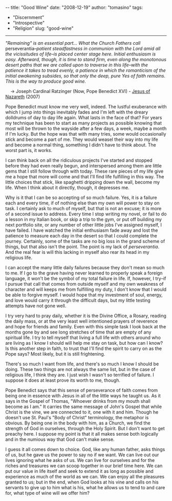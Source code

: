 --
title: "Good Wine"
date: "2008-12-19"
author: "tomasino"
tags:
  - "Discernment"
  - "Introspective"
  - "Religion"
slug: "good-wine"
---

<span style="font-style: italic;">"Remaining" is an essential part...
What the Church Fathers call <span
style="font-style: normal;">perseverantia</span>–patient steadfastness
in communion with the Lord amid all the vicissitudes of life–is placed
center stage here. Initial enthusiasm is easy. Afterward, though, it is
time to stand firm, even along the monotonous desert paths that we are
called upon to traverse in this life–with the patience it takes to tread
evenly, a patience in which the romanticism of the initial awakening
subsides, so that only the deep, pure Yes of faith remains. This is the
way to produce good wine.</span>

    → Joseph Cardinal Ratzinger (Now, Pope Benedict XVI) - [Jesus of
Nazareth][] (2007)

Pope Benedict must know me very well, indeed. The lustful exuberance
with which I jump into things inevitably fades and I'm left with the
dreary dolldrums of day to day life again. What lasts in the face of
that? For years my technique has been to start as many projects as
possible knowing that most will be thrown to the wayside after a few
days, a week, maybe a month if I'm lucky. But the hope was that with
many tries, some would occasionally stick and become a part of me. They
would weasel their way into my life and become a normal thing, something
I didn't have to think about. The worst part is, it works.

I can think back on all the ridiculous projects I've started and stopped
before they had even really begun, and interspersed among them are
little gems that I still follow through with today. These rare pieces of
my life give me a hope that more will come and that I'll find life
fulfilling in this way. The little choices that stick, like spaghetti
dripping down the wall, become my life. When I think about it directly,
though, it depresses me.

Why is it that I can be so accepting of so much failure. Yes, it is a
failure each and every time, if of nothing else than my own will power
to stay on task. I certainly ask to much of myself, but that is not an
excuse; it is more of a second issue to address. Every time I stop
writing my novel, or fail to do a lesson in my Italian book, or skip a
trip to the gym, or put off building my next portfolio site, or any
number of other little jobs I've assigned myself, I have failed. I have
watched the initial enthusiasm fade away and lost the patience to
measure each day in the desert so that I could complete the journey.
Certainly, some of the tasks are no big loss in the grand scheme of
things, but that also isn't the point. The point is my lack of <span
style="font-style: italic;">perseverantia</span>. And the real fear is
will this lacking in myself also rear its head in my religious life.

I can accept the many little daily failures because they don't mean so
much to me. If I go to the grave having never learned to properly speak
a foreign language, it won't be the symbol of my total failure in life.
If, however, I try–if I pursue that call that comes from outside myself
and my own weakness of character and will keeps me from fulfilling my
duty, I don't know that I would be able to forgive myself. I would hope
that my investment of soul, energy, and love would carry it through the
difficult days, but my little testing attempts have not gone well.

I try very hard to pray daily, whether it is the Divine Office, a
Rosary, reading the daily mass, or at the very least well intentioned
prayers of reverence and hope for friends and family. Even with this
simple task I look back at the months gone by and see long stretches of
time that are empty of any spiritual life. I try to tell myself that
living a full life with others around who are living as I know I should
will help me stay on task, but how can I know? Is this another step in
faith, to trust that I'll find the spirit to carry on as the Pope says?
Most likely, but it is still frightening.

There's so much I want from life, and there's so much I know I should be
doing. These two things are not always the same list, but in the case of
religious life, I think they are. I just wish I wasn't so terrified of
failure. I suppose it does at least prove its worth to me, though.

Pope Benedict says that this sense of perseverance of faith comes from
being one in essence with Jesus in all of the little ways he taught us.
As it says in the Gospel of Thomas, "Whoever drinks from my mouth shall
become as I am." It carries the same message of John's Gospel that while
Christ is the vine, we are connected to it, one with it and him. Though
he doesn't use St. Paul's "Body of Christ" terminology, the metaphor is
obvious. By being one in the body with him, as a Church, we find the
strength of God in ourselves, through the Holy Spirit. But I don't want
to get preachy here. I suppose my point is that it all makes sense both
logically and in the numious way that God can't make sense.

I guess it all comes down to choice. God, like any human father, asks
things of us, but he gave us the power to say no if we want. We can live
out our lives ignoring what he asks of us. We can live for ourselves and
for the riches and treasures we can scoop together in our brief time
here. We can put our value in life itself and seek to extend it as long
as possible and experience as much of the world as we can. We can enjoy
all the pleasures granted to us; but in the end, when God looks at his
vine and calls on his servants to give up to him what is his, what he
allows us to tend to and care for, what type of wine will we offer him?

  [Jesus of Nazareth]: //www.amazon.com/Jesus-Nazareth-Pope-Benedict-XVI/dp/0385523416/?tag=tomablog-20
